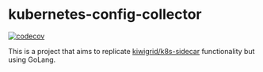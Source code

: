 # kubernetes-config-collector

[![codecov](https://codecov.io/gh/carlosjgp/kubernetes-config-collector/branch/master/graph/badge.svg)](https://codecov.io/gh/carlosjgp/kubernetes-config-collector)

This is a project that aims to replicate [kiwigrid/k8s-sidecar](https://github.com/kiwigrid/k8s-sidecar) functionality but using GoLang.
